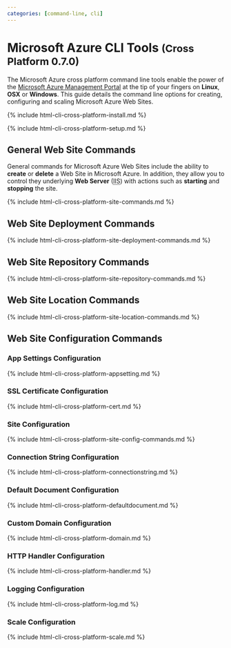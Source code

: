 ```yaml
---
categories: [command-line, cli]
---
```


# Microsoft Azure CLI Tools <small>(Cross Platform 0.7.0)</small>

The Microsoft Azure cross platform command line tools enable the power of the [Microsoft Azure Management Portal][WA-Portal] at the tip of your fingers on **Linux**, **OSX** or **Windows**. This guide details the command line options for creating, configuring and scaling Microsoft Azure Web Sites.

{% include html-cli-cross-platform-install.md %}

{% include html-cli-cross-platform-setup.md %}

## General Web Site Commands

General commands for Microsoft Azure Web Sites include the ability to **create** or **delete** a Web Site in Microsoft Azure. In addition, they allow you to control they underlying **Web Server** (<abbr title="Internet Information Services">IIS</abbr>) with actions such as **starting** and **stopping** the site.

{% include html-cli-cross-platform-site-commands.md %}

## Web Site Deployment Commands



{% include html-cli-cross-platform-site-deployment-commands.md %}

## Web Site Repository Commands

{% include html-cli-cross-platform-site-repository-commands.md %}

## Web Site Location Commands

{% include html-cli-cross-platform-site-location-commands.md %}

## Web Site Configuration Commands

### App Settings Configuration

{% include html-cli-cross-platform-appsetting.md %}

### SSL Certificate Configuration

{% include html-cli-cross-platform-cert.md %}

### Site Configuration

{% include html-cli-cross-platform-site-config-commands.md %}

### Connection String Configuration

{% include html-cli-cross-platform-connectionstring.md %}

### Default Document Configuration

{% include html-cli-cross-platform-defaultdocument.md %}

### Custom Domain Configuration

{% include html-cli-cross-platform-domain.md %}

### HTTP Handler Configuration

{% include html-cli-cross-platform-handler.md %}

### Logging Configuration

{% include html-cli-cross-platform-log.md %}

### Scale Configuration

{% include html-cli-cross-platform-scale.md %}

[WA-Portal]: https://manage.windowsazure.com
